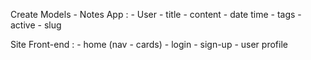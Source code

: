 Create Models - Notes App :
    - User
    - title
    - content
    - date time
    - tags
    - active
    - slug



Site Front-end :
    - home (nav - cards)
    - login
    - sign-up
    - user profile
    
